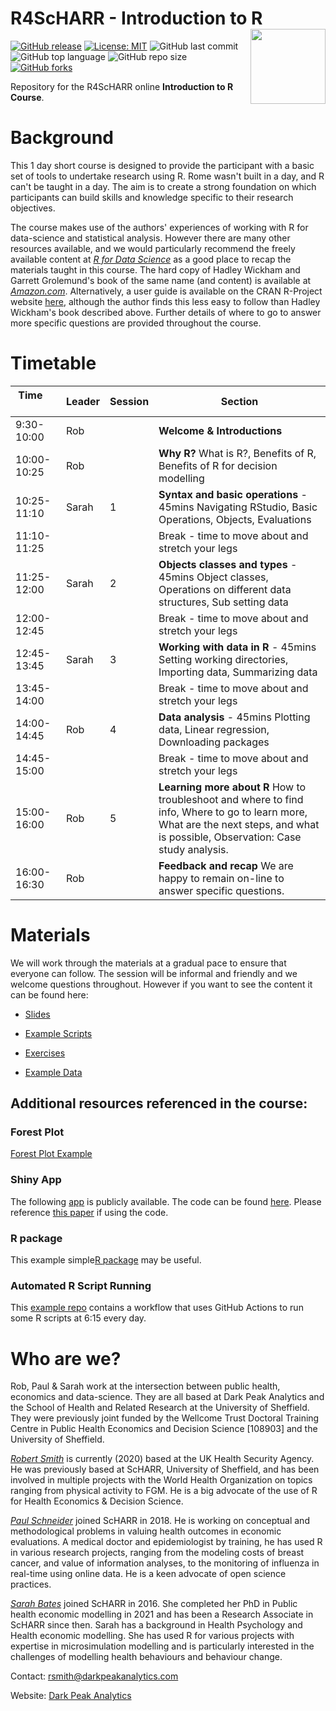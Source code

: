 # R4ScHARR - Introduction to R <img src="https://github.com/RobertASmith/darkpeak/blob/main/man/figures/logo_concise.PNG" align="right" width="120" />

[![GitHub release](https://img.shields.io/badge/R-HEDS-green)](https://img.shields.io/badge/R-hello-green)
[![License: MIT](https://img.shields.io/badge/License-MIT-yellow.svg)](https://opensource.org/licenses/MIT)
![GitHub last commit](https://img.shields.io/github/last-commit/ScHARR-PHEDS/R4ScHARR?color=red&style=plastic)
![GitHub top language](https://img.shields.io/github/languages/top/ScHARR-PHEDS/R4ScHARR?style=plastic)
![GitHub repo size](https://img.shields.io/github/repo-size/ScHARR-PHEDS/R4ScHARR?style=plastic)
[![GitHub forks](https://img.shields.io/github/forks/ScHARR-PHEDS/R4ScHARR?style=social&label=Fork&maxAge=2592000)](https://GitHub.com/ScHARR-PHEDS/R4ScHARR/network/)

Repository for the R4ScHARR online **Introduction to R Course**. 

# Background

This 1 day short course is designed to provide the participant with a basic set of tools to undertake research using R. Rome wasn't built in a day, and R can't be taught in a day. The aim is to create a strong foundation on which participants can build skills and knowledge specific to their research objectives.

The course makes use of the authors' experiences of working with R for data-science and statistical analysis. However there are many other resources available, and we would particularly recommend the freely available content at *[R for Data Science](https://r4ds.had.co.nz/)* as a good place to recap the materials taught in this course. The hard copy of Hadley Wickham and Garrett Grolemund's book of the same name (and content) is available at *[Amazon.com](https://r4ds.had.co.nz/)*. Alternatively, a user guide is available on the CRAN R-Project website [here](https://cran.r-project.org/doc/manuals/r-release/R-intro.html), although the author finds this less easy to follow than Hadley Wickham's book described above. Further details of where to go to answer more specific questions are provided throughout the course.

# Timetable

Time &nbsp; &nbsp; &nbsp; &nbsp; &nbsp; &nbsp; &nbsp; &nbsp; &nbsp; &nbsp;|Leader|Session|Section                                                                                                                                                                      
------------------|---------|-----------|-----------------------------
9:30-10:00 | Rob   |         | **Welcome & Introductions**                                                                                                                                                     
10:00-10:25| Rob   |         | **Why R?** What is R?, Benefits of R, Benefits of R for decision modelling                                                                                                       
10:25-11:10| Sarah | 1 |**Syntax and basic operations** - 45mins Navigating RStudio, Basic Operations, Objects, Evaluations                                                                              
11:10-11:25|      |         |Break - time to move about and stretch your legs                                                                                                                                                                
11:25-12:00| Sarah | 2 |**Objects classes and types** - 45mins Object classes, Operations on different data structures, Sub setting data                                                                 
12:00-12:45|      |         |Break - time to move about and stretch your legs                                                                                                                                                                
12:45-13:45| Sarah | 3 |**Working with data in R** - 45mins Setting working directories, Importing data, Summarizing data                                                                                
13:45-14:00|      |         |Break - time to move about and stretch your legs                                                                                                                                                                 
14:00-14:45| Rob   | 4 |**Data analysis** - 45mins Plotting data, Linear regression, Downloading packages                                                                                                
14:45-15:00|      |         |Break - time to move about and stretch your legs                                                                                                                                                               
15:00-16:00| Rob   | 5 |**Learning more about R** How to troubleshoot and where to find info, Where to go to learn more, What are the next steps, and what is possible, Observation: Case study analysis.
16:00-16:30| Rob   |         |**Feedback and recap** We are happy to remain on-line to answer specific questions. 

# Materials

We will work through the materials at a gradual pace to ensure that everyone can follow. The session will be informal and friendly and we welcome questions throughout. However if you want to see the content it can be found here:

- [Slides](https://github.com/ScHARR-PHEDS/R4ScHARR/blob/master/presentations/Intro%20to%20R%20230322.pptx.pdf)

- [Example Scripts](https://github.com/ScHARR-PHEDS/R4ScHARR/tree/master/scripts)

- [Exercises](https://github.com/ScHARR-PHEDS/R4ScHARR/tree/master/Exercises)

- [Example Data](https://github.com/ScHARR-PHEDS/R4ScHARR/tree/master/data)

## Additional resources referenced in the course:

### Forest Plot

[Forest Plot Example](https://github.com/ScHARR-PHEDS/R4ScHARR/tree/master/scripts/forestplots_example.R)

### Shiny App

The following [app](https://darkpeakanalytics.shinyapps.io/sadm-mk2/) is publicly available. The code can be found [here](https://github.com/bitowaqr/sadm-mk2-demo). Please reference [this paper](https://wellcomeopenresearch.org/articles/5-69) if using the code.

### R package

This example simple[R package](https://github.com/RobertASmith/darkpeak) may be useful.

### Automated R Script Running

This [example repo](https://github.com/RobertASmith/scheduled-commit-action) 
contains a workflow that uses GitHub Actions to run some R scripts at 6:15 every day.



# Who are we?

Rob, Paul & Sarah work at the intersection between public health, economics and data-science. They are all based at Dark Peak Analytics and the School of Health and Related Research at the University of Sheffield. They were previously joint funded by the Wellcome Trust Doctoral Training Centre in Public Health Economics and Decision Science [108903] and the University of Sheffield.

*[Robert Smith](https://www.linkedin.com/in/robert-smith-53b28438/)* is currently (2020) based at the UK Health Security Agency. He was previously based at ScHARR, University of Sheffield, and has been involved in multiple projects with the World Health Organization on topics ranging from physical activity to FGM. He is a big advocate of the use of R for Health Economics & Decision Science.

*[Paul Schneider](https://bitowaqr.github.io/)* joined ScHARR in 2018. He is working on conceptual and methodological problems in valuing health outcomes in economic evaluations. A medical doctor and epidemiologist by training, he has used R in various research projects, ranging from the modeling costs of breast cancer, and value of information analyses, to the monitoring of influenza in real-time using online data. He is a keen advocate of open science practices.

*[Sarah Bates](https://www.linkedin.com/in/sarah-bates-647ab9145/)* joined ScHARR in 2016. She completed her PhD in Public health economic modelling in 2021 and has been a Research Associate in ScHARR since then. Sarah has a background in Health Psychology and Health economic modelling. She has used R for various projects with expertise in microsimulation modelling and is particularly interested in the challenges of modelling health behaviours and behaviour change.

Contact:   rsmith@darkpeakanalytics.com

Website: [Dark Peak Analytics](https://www.darkpeakanalytics.com)




